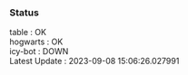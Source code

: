 ### Status


table : OK  
hogwarts : OK  
icy-bot : DOWN  
Latest Update : 2023-09-08 15:06:26.027991
